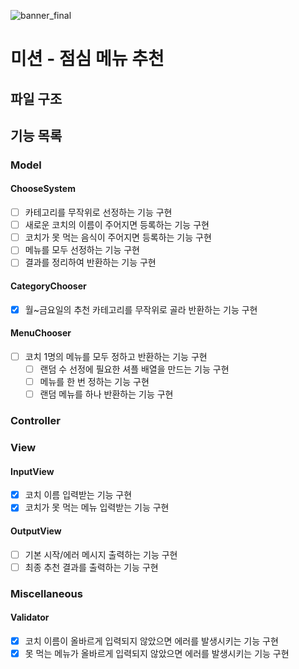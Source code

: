 ![banner_final](https://user-images.githubusercontent.com/87642422/208154435-c89807e8-6413-4241-b87b-47e32474f522.png)

# 미션 - 점심 메뉴 추천

## 파일 구조

## 기능 목록

### Model

#### ChooseSystem

- [ ] 카테고리를 무작위로 선정하는 기능 구현
- [ ] 새로운 코치의 이름이 주어지면 등록하는 기능 구현
- [ ] 코치가 못 먹는 음식이 주어지면 등록하는 기능 구현
- [ ] 메뉴를 모두 선정하는 기능 구현
- [ ] 결과를 정리하여 반환하는 기능 구현

#### CategoryChooser

- [x] 월~금요일의 추천 카테고리를 무작위로 골라 반환하는 기능 구현

#### MenuChooser

- [ ] 코치 1명의 메뉴를 모두 정하고 반환하는 기능 구현
  - [ ] 랜덤 수 선정에 필요한 셔플 배열을 만드는 기능 구현
  - [ ] 메뉴를 한 번 정하는 기능 구현
  - [ ] 랜덤 메뉴를 하나 반환하는 기능 구현

### Controller

### View

#### InputView

- [x] 코치 이름 입력받는 기능 구현
- [x] 코치가 못 먹는 메뉴 입력받는 기능 구현

#### OutputView

- [ ] 기본 시작/에러 메시지 출력하는 기능 구현
- [ ] 최종 추천 결과를 출력하는 기능 구현

### Miscellaneous

#### Validator

- [x] 코치 이름이 올바르게 입력되지 않았으면 에러를 발생시키는 기능 구현
- [x] 못 먹는 메뉴가 올바르게 입력되지 않았으면 에러를 발생시키는 기능 구현

